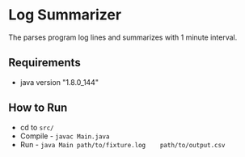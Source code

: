 # Log Summarizer
The parses program log lines and summarizes with 1 minute interval.

## Requirements
  - java version "1.8.0_144"
  
## How to Run
  - cd to `src/`
  - Compile - `javac Main.java`
  - Run - `java Main path/to/fixture.log    path/to/output.csv`
